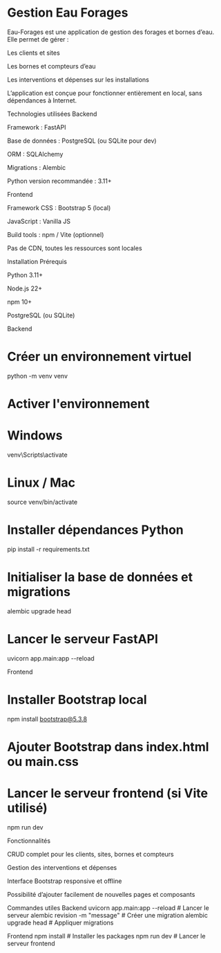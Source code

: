 ﻿# Gestion Eau Forages

 Eau-Forages est une application de gestion des forages et bornes d’eau. Elle permet de gérer :

Les clients et sites

Les bornes et compteurs d’eau

Les interventions et dépenses sur les installations

L’application est conçue pour fonctionner entièrement en local, sans dépendances à Internet.

Technologies utilisées
Backend

Framework : FastAPI

Base de données : PostgreSQL (ou SQLite pour dev)

ORM : SQLAlchemy

Migrations : Alembic

Python version recommandée : 3.11+

Frontend

Framework CSS : Bootstrap 5 (local)

JavaScript : Vanilla JS

Build tools : npm / Vite (optionnel)

Pas de CDN, toutes les ressources sont locales

Installation
Prérequis

Python 3.11+

Node.js 22+

npm 10+

PostgreSQL (ou SQLite)

Backend
# Créer un environnement virtuel
python -m venv venv
# Activer l'environnement
# Windows
venv\Scripts\activate
# Linux / Mac
source venv/bin/activate

# Installer dépendances Python
pip install -r requirements.txt

# Initialiser la base de données et migrations
alembic upgrade head

# Lancer le serveur FastAPI
uvicorn app.main:app --reload

Frontend
# Installer Bootstrap local
npm install bootstrap@5.3.8

# Ajouter Bootstrap dans index.html ou main.css
<link rel="stylesheet" href="./node_modules/bootstrap/dist/css/bootstrap.min.css">

# Lancer le serveur frontend (si Vite utilisé)
npm run dev


Fonctionnalités

CRUD complet pour les clients, sites, bornes et compteurs

Gestion des interventions et dépenses

Interface Bootstrap responsive et offline

Possibilité d’ajouter facilement de nouvelles pages et composants

Commandes utiles
Backend
uvicorn app.main:app --reload       # Lancer le serveur
alembic revision -m "message"       # Créer une migration
alembic upgrade head                # Appliquer migrations

Frontend
npm install                         # Installer les packages
npm run dev                          # Lancer le serveur frontend
